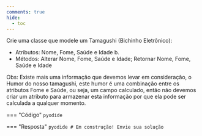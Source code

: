 ```yaml
---
comments: true
hide:
  - toc
---
```


Crie uma classe que modele um Tamagushi (Bichinho Eletrônico):

- Atributos: Nome, Fome, Saúde e Idade b.
- Métodos: Alterar Nome, Fome, Saúde e Idade; Retornar Nome, Fome, Saúde e Idade

Obs: Existe mais uma informação que devemos levar em consideração, o Humor do nosso tamagushi, este humor é uma combinação entre os atributos Fome e Saúde, ou seja, um campo calculado, então não devemos criar um atributo para armazenar esta informação por que ela pode ser calculada a qualquer momento.

=== "Código"
	```pyodide
	```

=== "Resposta"
	```pyodide
	# Em construção! Envie sua solução
	```
